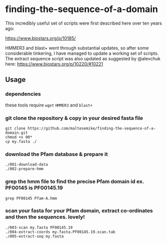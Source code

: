 # finding-the-sequence-of-a-domain

This incredibly useful set of scripts were first described here over ten years ago:

https://www.biostars.org/p/10185/

HMMER3 and blast+ went through substantial updates, so after some considerable tinkering, I have managed to update a working set of scripts.
The extract sequence script was also updated as suggested by @alevchuk here: https://www.biostars.org/p/10220/#10221

## Usage

### dependencies
these tools require `wget` `HMMER3` and `blast+`

### git clone the repository & copy in your desired fasta file

```
git clone https://github.com/maltesemike/finding-the-sequence-of-a-domain.git
chmod +x 00*
cp my.fasta ./
```

### download the Pfam database & prepare it

```
./001-download-data
./002-prepare-hmm
```

### grep the hmm file to find the precise Pfam domain id ex. PF00145 is PF00145.19
```
grep PF00145 Pfam-A.hmm
```

### scan your fasta for your Pfam domain, extract co-ordinates and then the sequences. lovely!
```
./003-scan my.fasta PF00145.19
./004-extract-coords my.fasta.PF00145.19.scan.tab
./005-extract-seq my.fasta
```
